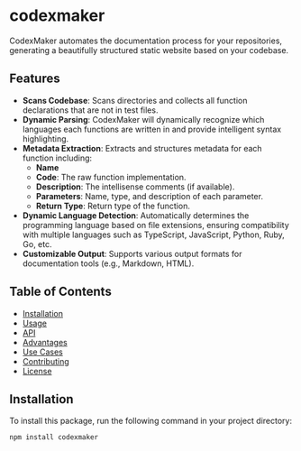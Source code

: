 # codexmaker

CodexMaker automates the documentation process for your repositories, generating a beautifully structured static website based on your codebase.

## Features

- **Scans Codebase**: Scans directories and collects all function declarations that are not in test files.
- **Dynamic Parsing**: CodexMaker will dynamically recognize which languages each functions are written in and provide intelligent syntax highlighting.
- **Metadata Extraction**: Extracts and structures metadata for each function including:
  - **Name**
  - **Code**: The raw function implementation.
  - **Description**: The intellisense comments (if available).
  - **Parameters**: Name, type, and description of each parameter.
  - **Return Type**: Return type of the function.
- **Dynamic Language Detection**: Automatically determines the programming language based on file extensions, ensuring compatibility with multiple languages such as TypeScript, JavaScript, Python, Ruby, Go, etc.
- **Customizable Output**: Supports various output formats for documentation tools (e.g., Markdown, HTML).

## Table of Contents

- [Installation](#installation)
- [Usage](#usage)
- [API](#api)
- [Advantages](#advantages)
- [Use Cases](#use-cases)
- [Contributing](#contributing)
- [License](#license)

## Installation

To install this package, run the following command in your project directory:

```bash
npm install codexmaker
```
